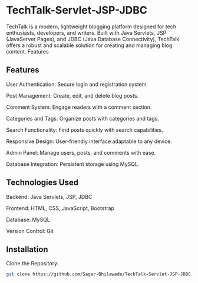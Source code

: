 # TechTalk-Servlet-JSP-JDBC
TechTalk is a modern, lightweight blogging platform designed for tech enthusiasts, developers, and writers. Built with Java Servlets, JSP (JavaServer Pages), and JDBC (Java Database Connectivity), TechTalk offers a robust and scalable solution for creating and managing blog content. 
Features

## Features
User Authentication: Secure login and registration system.

Post Management: Create, edit, and delete blog posts.

Comment System: Engage readers with a comment section.

Categories and Tags: Organize posts with categories and tags.

Search Functionality: Find posts quickly with search capabilities.

Responsive Design: User-friendly interface adaptable to any device.

Admin Panel: Manage users, posts, and comments with ease.

Database Integration: Persistent storage using MySQL.


## Technologies Used

Backend: Java Servlets, JSP, JDBC

Frontend: HTML, CSS, JavaScript, Bootstrap

Database: MySQL

Version Control: Git


## Installation
Clone the Repository:
```bash
git clone https://github.com/Sagar-Bhilawade/TechTalk-Servlet-JSP-JDBC.git
```